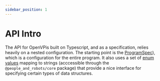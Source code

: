 ```yaml
---
sidebar_position: 1
---
```


# API Intro

The API for OpenVPis built on Typescript, and as a specification, relies heavily on a nested configuration. The starting point is the [ProgramSpec](/docs/api/program-spec)), which is a configuration for the entire program. It also uses a set of [enum values](/docs/category/enums/) mapping to strings (acccessible through the `@people_and_robots/core` package) that provide a nice interface for specifying certain types of data structures.
